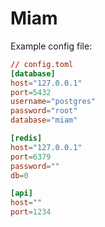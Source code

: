 # Miam

Example config file: 

```toml
// config.toml
[database]
host="127.0.0.1"
port=5432
username="postgres"
password="root"
database="miam"

[redis]
host="127.0.0.1"
port=6379
password=""
db=0

[api]
host=""
port=1234
```